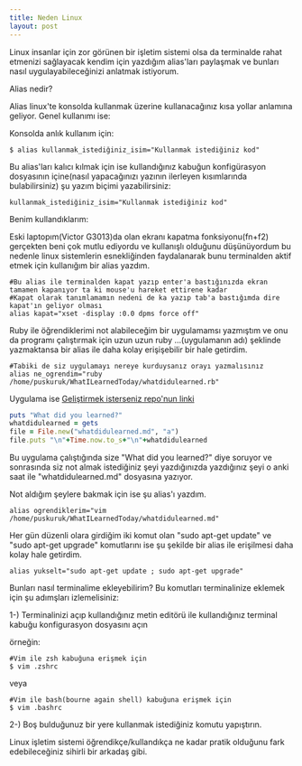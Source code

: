```yaml
---
title: Neden Linux
layout: post
---
```


Linux insanlar için zor görünen bir işletim sistemi olsa da terminalde rahat etmenizi sağlayacak kendim için yazdığım alias'ları paylaşmak ve bunları nasıl uygulayabileceğinizi anlatmak istiyorum.



Alias nedir? 

Alias linux'te konsolda kullanmak üzerine kullanacağınız kısa yollar anlamına geliyor. Genel kullanımı ise:

Konsolda anlık kullanım için:
```console
$ alias kullanmak_istediğiniz_isim="Kullanmak istediğiniz kod"
```


Bu alias'ları kalıcı kılmak için ise kullandığınız kabuğun konfigürasyon dosyasının içine(nasıl yapacağınızı yazının ilerleyen kısımlarında bulabilirsiniz) şu yazım biçimi yazabilirsiniz:

```console
kullanmak_istediğiniz_isim="Kullanmak istediğiniz kod"
```
Benim kullandıklarım:

Eski laptopım(Victor G3013)da olan ekranı kapatma fonksiyonu(fn+f2) gerçekten beni çok mutlu ediyordu ve kullanışlı olduğunu düşünüyordum bu nedenle linux sistemlerin esnekliğinden faydalanarak bunu terminalden aktif etmek için kullanığım bir alias yazdım.

```console
#Bu alias ile terminalden kapat yazıp enter'a bastığınızda ekran tamamen kapanıyor ta ki mouse'u hareket ettirene kadar
#Kapat olarak tanımlamamın nedeni de ka yazıp tab'a bastığımda dire kapat'ın geliyor olması
alias kapat="xset -display :0.0 dpms force off"
```

Ruby ile öğrendiklerimi not alabileceğim bir uygulamamsı yazmıştım ve onu da programı çalıştırmak için uzun uzun ruby ...(uygulamanın adı) şeklinde yazmaktansa bir alias ile daha kolay erişişebilir bir hale getirdim.

```console
#Tabiki de siz uygulamayı nereye kurduysanız orayı yazmalısınız
alias ne_ogrendim="ruby /home/puskuruk/WhatILearnedToday/whatdidulearned.rb"
```

Uygulama ise [Geliştirmek isterseniz repo'nun linki](https://github.com/puskuruk/WhatILearnedToday)
```ruby
puts "What did you learned?"
whatdidulearned = gets
file = File.new("whatdidulearned.md", "a")
file.puts "\n"+Time.now.to_s+"\n"+whatdidulearned
```

Bu uygulama çalıştığında size "What did you learned?" diye soruyor ve sonrasında siz not almak istediğiniz şeyi yazdığınızda yazdığınız şeyi o anki saat ile "whatdidulearned.md" dosyasına yazıyor.

Not aldığım şeylere bakmak için ise şu alias'ı yazdım.

```console
alias ogrendiklerim="vim /home/puskuruk/WhatILearnedToday/whatdidulearned.md"
```

Her gün düzenli olara girdiğim iki komut olan "sudo apt-get update" ve "sudo apt-get upgrade" komutlarını ise şu şekilde bir alias ile erişilmesi daha kolay hale getirdim.

```console
alias yukselt="sudo apt-get update ; sudo apt-get upgrade"
```

Bunları nasıl terminalime ekleyebilirim?
Bu komutları terminalinize eklemek için şu adımşları izlemelisiniz:

1-) Terminalinizi açıp kullandığınız metin editörü ile kullandığınız terminal kabuğu konfigurasyon dosyasını açın

örneğin:

```console
#Vim ile zsh kabuğuna erişmek için
$ vim .zshrc
```
veya

```console
#Vim ile bash(bourne again shell) kabuğuna erişmek için
$ vim .bashrc
```
2-) Boş bulduğunuz bir yere kullanmak istediğiniz komutu yapıştırın.


Linux işletim sistemi öğrendikçe/kullandıkça ne kadar pratik olduğunu fark edebileceğiniz sihirli bir arkadaş gibi.